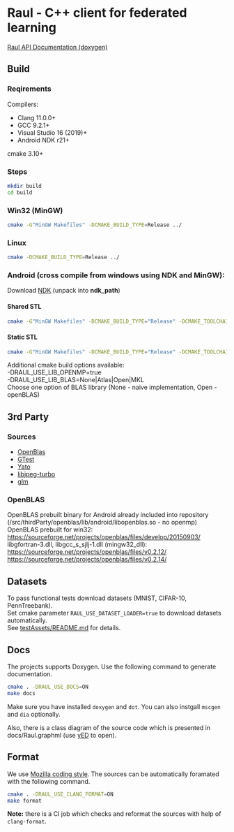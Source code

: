 # Raul - C++ client for federated learning  

[Raul API Documentation (doxygen)](http://aienabling.rnd-gitlab-msc.huawei.com/raul/)

## Build

### Reqirements

Compilers:

- Clang 11.0.0+
- GCC 9.2.1+
- Visual Studio 16 (2019)+
- Android NDK r21+

cmake 3.10+

### Steps

```sh
mkdir build  
cd build  
```

### Win32 (MinGW)

```sh
cmake -G"MinGW Makefiles" -DCMAKE_BUILD_TYPE=Release ../  
```

### Linux

```sh
cmake -DCMAKE_BUILD_TYPE=Release ../  
```

### Android (cross compile from windows using NDK and MinGW):  

Download [NDK](https://developer.android.com/ndk/downloads) (unpack into **ndk_path**)  

#### Shared STL

```sh
cmake -G"MinGW Makefiles" -DCMAKE_BUILD_TYPE="Release" -DCMAKE_TOOLCHAIN_FILE="**ndk_path**/build/cmake/android.toolchain.cmake" -DANDROID_ABI=armeabi-v7a -DANDROID_NATIVE_API_LEVEL=19 -DANDROID_STL=c++_shared ../  
```

#### Static STL

```sh
cmake -G"MinGW Makefiles" -DCMAKE_BUILD_TYPE="Release" -DCMAKE_TOOLCHAIN_FILE="**ndk_path**/build/cmake/android.toolchain.cmake" -DANDROID_ABI=armeabi-v7a -DANDROID_NATIVE_API_LEVEL=19 -DANDROID_STL=c++_static ../  
```

Additional cmake build options available:  
-DRAUL_USE_LIB_OPENMP=true  
-DRAUL_USE_LIB_BLAS=None|Atlas|Open|MKL  
Choose one option of BLAS library (None - naive implementation, Open - openBLAS)  

## 3rd Party

### Sources

- [OpenBlas](https://github.com/xianyi/OpenBLAS)  
- [GTest](https://github.com/google/googletest)  
- [Yato](https://bitbucket.org/alexey_gruzdev/yato/)  
- [libjpeg-turbo](https://github.com/libjpeg-turbo/libjpeg-turbo)  
- [glm](https://glm.g-truc.net)  

### OpenBLAS

OpenBLAS prebuilt binary for Android already included into repository (/src/thirdParty/openblas/lib/android/libopenblas.so - no openmp)  
OpenBLAS prebuilt for win32:  
https://sourceforge.net/projects/openblas/files/develop/20150903/  
libgfortran-3.dll, libgcc_s_sjlj-1.dll (mingw32_dll):  
https://sourceforge.net/projects/openblas/files/v0.2.12/  
https://sourceforge.net/projects/openblas/files/v0.2.14/  

## Datasets

To pass functional tests download datasets (MNIST, CIFAR-10, PennTreebank).  
Set cmake parameter `RAUL_USE_DATASET_LOADER=true` to download datasets automatically.  
See [testAssets/README.md](testAssets/README.md) for details.

## Docs

The projects supports Doxygen. Use the following command to generate
documentation.

```sh
cmake . -DRAUL_USE_DOCS=ON
make docs
```

Make sure you have installed `doxygen` and `dot`. You can also instgall `mscgen` and `dia` optionally.

Also, there is a class diagram of the source code which is presented in docs/Raul.graphml (use [yED](https://www.yworks.com/products/yed) to open).

## Format

We use [Mozilla coding style](https://firefox-source-docs.mozilla.org/code-quality/coding-style/coding_style_cpp.html). The sources can be automatically foramated with the following command.

```sh
cmake . -DRAUL_USE_CLANG_FORMAT=ON
make format
```

**Note:** there is a CI job which checks and reformat the sources with help of `clang-format`.

